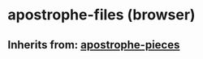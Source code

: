 # apostrophe-files (browser)
## Inherits from: [apostrophe-pieces](../apostrophe-pieces/browser-apostrophe-pieces.md)

